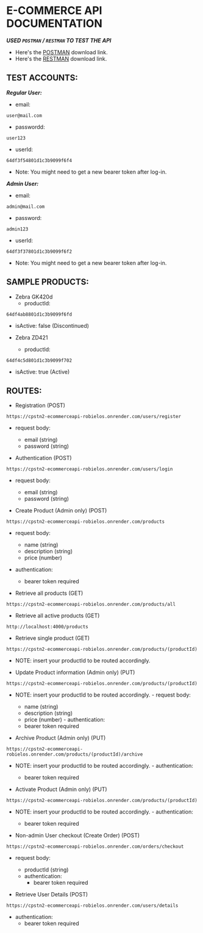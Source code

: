 # E-COMMERCE API DOCUMENTATION

***USED `POSTMAN` / `RESTMAN` TO TEST THE API***
- Here's the [POSTMAN](https://www.postman.com/downloads/) download link. 
- Here's the [RESTMAN](https://chrome.google.com/webstore/detail/restman/ihgpcfpkpmdcghlnaofdmjkoemnlijdi) download link.

## TEST ACCOUNTS:
***Regular User:***
   - email:
```
user@mail.com
```
   - passwordd: 
```
user123
```
   - userId:
```
64df3f54801d1c3b9099f6f4
```
  - Note: You might need to get a new bearer token after log-in.


***Admin User:***
   - email:
```
admin@mail.com
```
   - password:
```   
admin123
```
   - userId:
```
64df3f37801d1c3b9099f6f2
```
   - Note: You might need to get a new bearer token after log-in.

## SAMPLE PRODUCTS:
- Zebra GK420d
   - productId:
```
64df4ab8801d1c3b9099f6fd
```
   - isActive: false (Discontinued)
     
- Zebra ZD421
   - productId:
```
64df4c5d801d1c3b9099f702
```
   - isActive: true (Active)

## ROUTES:
- Registration (POST)
```
https://cpstn2-ecommerceapi-robielos.onrender.com/users/register
```
- request body: 
  - email (string)
  - password (string)

- Authentication (POST)
```
https://cpstn2-ecommerceapi-robielos.onrender.com/users/login
```
   - request body: 
     - email (string)
     - password (string)

- Create Product (Admin only) (POST)
```
https://cpstn2-ecommerceapi-robielos.onrender.com/products
```
   - request body: 
     - name (string)
     - description (string)
     - price (number)
   - authentication: 
     - bearer token required

- Retrieve all products (GET)
```
https://cpstn2-ecommerceapi-robielos.onrender.com/products/all
```

- Retrieve all active products (GET)
```
http://localhost:4000/products
```

- Retrieve single product (GET)
```
https://cpstn2-ecommerceapi-robielos.onrender.com/products/(productId)
```
   - NOTE: insert your productId to be routed accordingly.

- Update Product information (Admin only) (PUT)
```
https://cpstn2-ecommerceapi-robielos.onrender.com/products/(productId)
```
   - NOTE: insert your productId to be routed accordingly.
    - request body:
        - name (string)
        - description (string)
        - price (number)
    - authentication: 
    	- bearer token required

- Archive Product (Admin only) (PUT)
```
https://cpstn2-ecommerceapi-robielos.onrender.com/products/(productId)/archive
```
   - NOTE: insert your productId to be routed accordingly.
    - authentication: 
    	- bearer token required

- Activate Product (Admin only) (PUT)
```
https://cpstn2-ecommerceapi-robielos.onrender.com/products/(productId)
```
   - NOTE: insert your productId to be routed accordingly.
    - authentication: 
    	- bearer token required

- Non-admin User checkout (Create Order) (POST)
```
https://cpstn2-ecommerceapi-robielos.onrender.com/orders/checkout
```
   - request body:
     - productId (string)
     - authentication: 
    	- bearer token required

- Retrieve User Details (POST)
```
https://cpstn2-ecommerceapi-robielos.onrender.com/users/details
```
   - authentication: 
     - bearer token required

